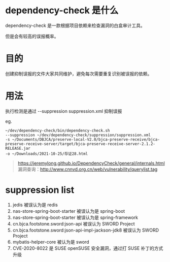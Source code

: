 # dependency-check 是什么
dependency-check 是一款根据项目依赖来检查漏洞的白盒审计工具。

但是会有较高的误报概率。

# 目的
创建抑制误报的文件大家共同维护，避免每次需要重复识别被误报的依赖。

# 用法
执行检测是通过 --suppression suppression.xml 抑制误报


eg.
```shell
~/dev/dependency-check/bin/dependency-check.sh
--suppression ~/dev/dependency-check/suppression/suppression.xml
-s ~/Documents/DBJCA/preserve-local-V2.0/bjca-preserve-receive/bjca-preserve-receive-server/target/bjca-preserve-receive-server-2.1.2-RELEASE.jar
-o ~/Downloads/2021-10-25/存证28.html
```


> https://jeremylong.github.io/DependencyCheck/general/internals.html
> 漏洞查询：http://www.cnnvd.org.cn/web/vulnerability/querylist.tag

# suppression list
1. jedis 被误认为是 redis 
1. nas-store-spring-boot-starter 被误认为是 spring-boot
1. nas-store-spring-boot-starter 被误认为是 spring-framework
1. cn.bjca.footstone.sword:json-api 被误认为 SWORD Project 
1. cn.bjca.footstone.sword:json-api-impl-jackson-jdk8 被误认为 SWORD Project 
1. mybatis-helper-core 被认为是 sword
1. CVE-2020-8022 是 SUSE openSUSE 安全漏洞，通过打 SUSE 补丁的方式升级 